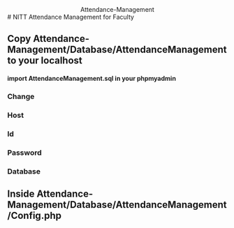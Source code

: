 <center>Attendance-Management</center>
#        			               NITT Attendance Management for Faculty

## 				Copy Attendance-Management/Database/AttendanceManagement to your localhost

#### 					import AttendanceManagement.sql in your phpmyadmin

### Change 
### Host
### Id
### Password
### Database
## Inside Attendance-Management/Database/AttendanceManagement/Config.php
